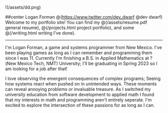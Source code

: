 !(/assets/dd.png)

##center Logan Forman @(https://www.twitter.com/dev_dwarf @dev dwarf)
Welcome to my portfolio site! You can find my 
@(/assets/resume.pdf general resume), 
@(/projects.html project portfolio), and some 
@(/writing.html writing I've done).

---
I'm Logan Forman, a game and systems programmer from New Mexico. I've been playing games as long as I can remember and programming them since I was 11. Currently I'm finishing a B.S. in Applied Mathematics at ?(New Mexico Tech, NMT) University; I'll be graduating in Spring 2023 so I am looking for a job after that!


I love observing the emergent consequences of complex programs; Seeing how systems react when pushed on in unintended ways. These moments can reveal annoying problems or invaluable treasure. As I switched my university education from software development to applied math I found that my interests in math and programming aren't entirely seperate. I'm excited to explore the intersection of these passions for as long as I can.

